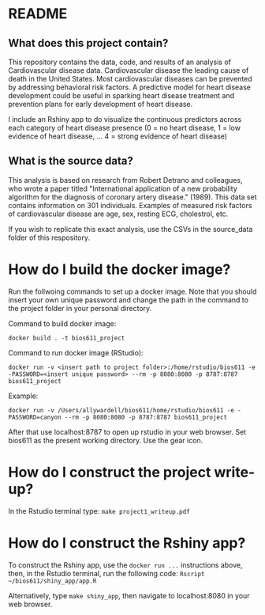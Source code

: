 # README
## What does this project contain? 
This repository contains the data, code, and results of an analysis of 
Cardiovascular disease data. Cardiovascular disease the leading cause 
of death in the United States. Most cardiovascular diseases can be prevented by addressing 
behavioral risk factors. A predictive model for heart disease development could be useful in
sparking heart disease treatment and prevention plans for early development of heart disease.

I include an Rshiny app to do visualize the continuous predictors across each category of heart
disease presence (0 = no heart disease, 1 = low evidence of heart disease, ... 4 = strong evidence 
of heart disease)

## What is the source data? 

This analysis is based on research from Robert Detrano and colleagues, who wrote
a paper titled "International application of a new probability algorithm for the diagnosis of coronary 
artery disease." (1989). This data set contains information on 301 individuals. 
Examples of measured risk factors of cardiovascular disease are age, sex, resting ECG, cholestrol, etc. 


If you wish to replicate this exact analysis, use the CSVs in the source_data folder of this respository.

# How do I build the docker image? 

Run the follwoing commands to set up a docker image. Note that you should insert your own unique 
password and change the path in the command to the project folder in your personal directory. 

Command to build docker image: 

`docker build . -t bios611_project`

Command to run docker image (RStudio): 

`docker run -v <insert path to project folder>:/home/rstudio/bios611 -e -PASSWORD=<insert unique password> --rm -p 8080:8080 -p 8787:8787 bios611_project`

Example: 

`docker run -v /Users/allywardell/bios611/home/rstudio/bios611 -e -PASSWORD=canyon --rm -p 8080:8080 -p 8787:8787 bios611_project`

After that use localhost:8787 to open up rstudio in your web browser. Set bios611 as the present
working directory. Use the gear icon. 

# How do I construct the project write-up? 

In the Rstudio terminal type:  `make project1_writeup.pdf`

# How do I construct the Rshiny app? 

To construct the Rshiny app, use the `docker run ...` instructions above, then, 
in the Rstudio terminal, run the following code: 
`Rscript ~/bios611/shiny_app/app.R`

Alternatively, type `make shiny_app`, then navigate to localhost:8080 in your web browser. 

